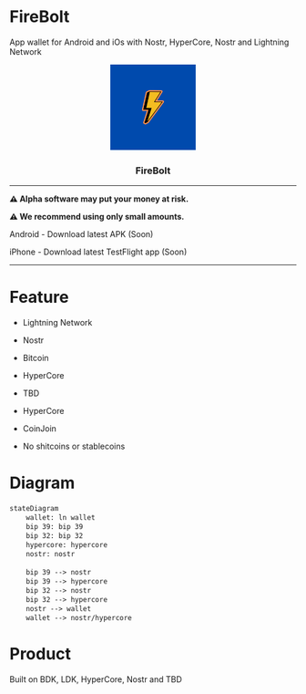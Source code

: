 # FireBolt

App wallet for Android  and iOs with Nostr, HyperCore, Nostr and Lightning Network 

<p align="center">
  <a href="https://github.com/AreaLayer/FireBolt" title="AreaLayer">
    <img alt="FireBolt" src="./src/assets/firebolt_logo_readme.png" width="150"></img>
  </a>
</p>

<h3 align="center">FireBolt</h3>


---

**⚠️ Alpha software may put your money at risk.**

**⚠️ We recommend using only small amounts.**

 Android - Download latest APK (Soon)

iPhone - Download latest TestFlight app (Soon)

---


# Feature

- Lightning Network

- Nostr

- Bitcoin

- HyperCore 

- TBD

- HyperCore

- CoinJoin 

- No shitcoins or stablecoins

# Diagram

```mermaid
stateDiagram
    wallet: ln wallet
    bip 39: bip 39
    bip 32: bip 32
    hypercore: hypercore
    nostr: nostr

    bip 39 --> nostr
    bip 39 --> hypercore
    bip 32 --> nostr
    bip 32 --> hypercore
    nostr --> wallet
    wallet --> nostr/hypercore
```

# Product

Built on BDK, LDK, HyperCore, Nostr and TBD
